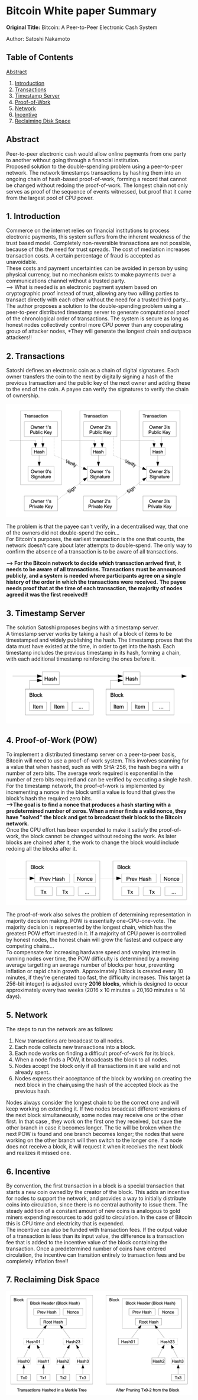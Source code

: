 # Bitcoin White paper Summary

**Original Title:**
Bitcoin: A Peer-to-Peer Electronic Cash System

Author:
Satoshi Nakamoto

## Table of Contents
[Abstract](#abstract)
1. [Introduction](#introduction)
2. [Transactions](#transactions)
3. [Timestamp Server](#timestamp-server)
4. [Proof-of-Work](#proof-of-work)
5. [Network](#network)
6. [Incentive](#incentive)
7. [Reclaiming Disk Space](#reclaiming-disk-space)

## Abstract

Peer-to-peer electronic cash would allow online payments from one party to another without going through a financial institution.  
Proposed solution to the double-spending problem using a peer-to-peer network. The network timestamps transactions by hashing them into an ongoing chain of hash-based proof-of-work, forming a record that cannot be changed without redoing the proof-of-work. The longest chain not only serves as proof of the sequence of events witnessed, but proof that it came from the largest pool of CPU power.

## 1. Introduction

Commerce on the internet relies on financial institutions to process electronic payments, this system suffers from the inherent weakness of the trust based model. Completely non-reversible transactions are not possible, because of this the need for trust spreads. The cost of mediation increases transaction costs. A certain percentage of fraud is accepted as unavoidable.  
These costs and payment uncertainties can be avoided in person by using physical currency, but no mechanism exists to make payments over a communications channel without a trusted party.  
--> What is needed is an electronic payment system based on cryptographic proof instead of trust, allowing any two willing parties to transact directly with each other without the need for a trusted third party... The author proposes a solution to the double-spending problem using a peer-to-peer distributed timestamp server to generate computational proof of the chronological order of transactions. The system is secure as long as honest nodes collectively control more CPU power than any cooperating group of attacker nodes, *They will generate the longest chain and outpace attackers!!

## 2. Transactions

Satoshi defines an electronic coin as a chain of digital signatures. Each owner transfers the coin to the next by digitally signing a hash of the previous transaction and the public key of the next owner and adding these to the end of the coin. A payee can verify the signatures to verify the chain of ownership.

![Bitcoin Transactions](images/bitcoin-transactions.png)

The problem is that the payee can't verify, in a decentralised way, that one of the owners did not double-spend the coin...  
For Bitcoin's purposes, the earliest transaction is the one that counts, the network doesn't care about later attempts to double-spend. The only way to confirm the absence of a transaction is to be aware of all transactions.  

**--> For the Bitcoin network to decide which transaction arrived first, it needs to be aware of all transactions. Transactions must be announced publicly, and a system is needed where participants agree on a single history of the order in which the transactions were received.**
**The payee needs proof that at the time of each transaction, the majority of nodes agreed it was the first received!!**

## 3. Timestamp Server

The solution Satoshi proposes begins with a timestamp server.  
A timestamp server works by taking a hash of a block of items to be timestamped and widely publishing the hash. The timestamp proves that the data must have existed at the time, in order to get into the hash. Each timestamp includes the previous timestamp in its hash, forming a chain, with each additional timestamp reinforcing the ones before it.

![Timestamp Server](images/bitcoin-timestamp-server.png)

## 4. Proof-of-Work (POW)

To implement a distributed timestamp server on a peer-to-peer basis, Bitcoin will need to use a proof-of-work system. This involves scanning for a value that when hashed, such as with SHA-256, the hash begins with a number of zero bits. The average work required is exponential in the number of zero bits required and can be verified by executing a single hash. For the timestamp network, the proof-of-work is implemented by incrementing a nonce in the block until a value is found that gives the block's hash the required zero bits.  
**-->The goal is to find a nonce that produces a hash starting with a predetermined number of zeros. When a miner finds a valid nonce, they have "solved" the block and get to broadcast their block to the Bitcoin network.**  
Once the CPU effort has been expended to make it satisfy the proof-of-work, the block cannot be changed without redoing the work. As later blocks are chained after it, the work to change the block would include redoing all the blocks after it.

![Proof-of-Work](images/bitcoin-proof-of-work.png)

The proof-of-work also solves the problem of determining representation in majority decision making. POW is essentially one-CPU-one-vote. The majority decision is represented by the longest chain, which has the greatest POW effort invested in it. If a majority of CPU power is controlled by honest nodes, the honest chain will grow the fastest and outpace any competing chains...  
To compensate for increasing hardware speed and varying interest in running nodes over time, the POW difficulty is determined by a moving average targetting an average number of blocks per hour, preventing inflation or rapid chain growth. Approximately 1 block is created every 10 minutes, if they're generated too fast, the difficulty increases. This target (a 256-bit integer) is adjusted every **2016 blocks**, which is designed to occur approximately every two weeks (2016 x 10 minutes = 20,160 minutes ≈ 14 days).

## 5. Network

The steps to run the network are as follows:

  1) New transactions are broadcast to all nodes.
  2) Each node collects new transactions into a block.
  3) Each node works on finding a difficult proof-of-work for its block.
  4) When a node finds a POW, it broadcasts the block to all nodes.
  5) Nodes accept the block only if all transactions in it are valid and not already spent.
  6) Nodes express their acceptance of the block by working on creating the next block in the chain,using the hash of the accepted block as the previous hash.

Nodes always consider the longest chain to be the correct one and will keep working on extending it. If two nodes broadcast different versions of the next block simultaneously, some nodes may receive one or the other first. In that case , they work on the first one they received, but save the other branch in case it becomes longer. The tie will be broken when the next POW is found and one branch becomes longer; the nodes that were working on the other branch will then switch to the longer one. If a node does not receive a block, it will request it when it receives the next block and realizes it missed one.

## 6. Incentive

By convention, the first transaction in a block is a special transaction that starts a new coin owned by the creator of the block. This adds an incentive for nodes to support the network, and provides a way to initially distribute coins into circulation, since there is no central authority to issue them. The steady addition of a constant amount of new coins is analogous to gold miners expending resources to add gold to circulation. In the case of Bitcoin this is CPU time and electricity that is expended.  
The incentive can also be funded with transaction fees. If the output value of a transaction is less than its input value, the difference is a transaction fee that is added to the incentive value of the block containing the transaction. Once a predetermined number of coins have entered circulation, the incentive can transition entirely to transaction fees and be completely inflation free!!  

## 7. Reclaiming Disk Space

![Reclaiming Disk Space](images/bitcoin-reclaiming-disk-space.png)
